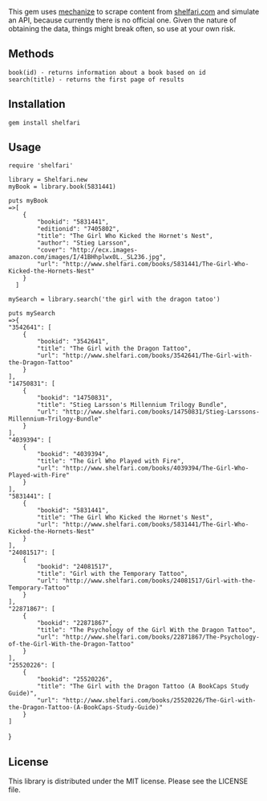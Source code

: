 This gem uses [mechanize](https://github.com/tenderlove/mechanize) to scrape content from [shelfari.com](http://www.shelfari.com) and simulate an API, because currently there is no official one. Given the nature of obtaining the data, things might break often, so use at your own risk.

## Methods ##
    
    book(id) - returns information about a book based on id
    search(title) - returns the first page of results

## Installation ##
  
    gem install shelfari

## Usage ##

    require 'shelfari'
    
    library = Shelfari.new
    myBook = library.book(5831441)

    puts myBook        
    =>[
        {    
            "bookid": "5831441",
            "editionid": "7405802",
            "title": "The Girl Who Kicked the Hornet's Nest",
            "author": "Stieg Larsson",
            "cover": "http://ecx.images-amazon.com/images/I/41BHhplwx0L._SL236.jpg",
            "url": "http://www.shelfari.com/books/5831441/The-Girl-Who-Kicked-the-Hornets-Nest"
        }
      ]

    mySearch = library.search('the girl with the dragon tatoo')

    puts mySearch
    =>{
    "3542641": [
        {
            "bookid": "3542641",
            "title": "The Girl with the Dragon Tattoo",
            "url": "http://www.shelfari.com/books/3542641/The-Girl-with-the-Dragon-Tattoo"
        }
    ],
    "14750831": [
        {
            "bookid": "14750831",
            "title": "Stieg Larsson's Millennium Trilogy Bundle",
            "url": "http://www.shelfari.com/books/14750831/Stieg-Larssons-Millennium-Trilogy-Bundle"
        }
    ],
    "4039394": [
        {
            "bookid": "4039394",
            "title": "The Girl Who Played with Fire",
            "url": "http://www.shelfari.com/books/4039394/The-Girl-Who-Played-with-Fire"
        }
    ],
    "5831441": [
        {
            "bookid": "5831441",
            "title": "The Girl Who Kicked the Hornet's Nest",
            "url": "http://www.shelfari.com/books/5831441/The-Girl-Who-Kicked-the-Hornets-Nest"
        }
    ],
    "24081517": [
        {
            "bookid": "24081517",
            "title": "Girl with the Temporary Tattoo",
            "url": "http://www.shelfari.com/books/24081517/Girl-with-the-Temporary-Tattoo"
        }
    ],
    "22871867": [
        {
            "bookid": "22871867",
            "title": "The Psychology of the Girl With the Dragon Tattoo",
            "url": "http://www.shelfari.com/books/22871867/The-Psychology-of-the-Girl-With-the-Dragon-Tattoo"
        }
    ],
    "25520226": [
        {
            "bookid": "25520226",
            "title": "The Girl with the Dragon Tattoo (A BookCaps Study Guide)",
            "url": "http://www.shelfari.com/books/25520226/The-Girl-with-the-Dragon-Tattoo-(A-BookCaps-Study-Guide)"
        }
    ]
}

## License ##

This library is distributed under the MIT license.  Please see the LICENSE file.